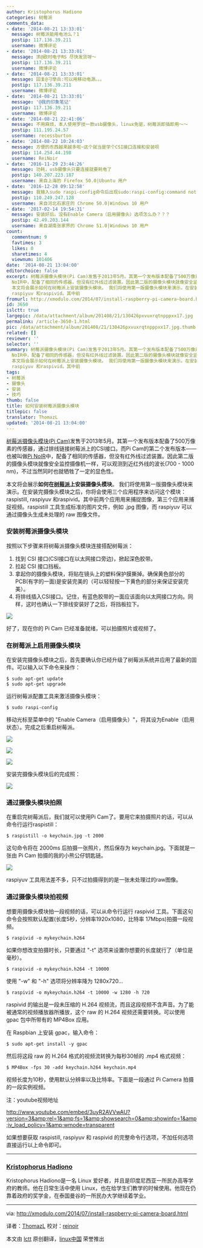 ```yaml
---
author: Kristophorus Hadiono
categories: 树莓派
comments_data:
- date: '2014-08-21 13:33:01'
  message: 树莓派能用电池么？1
  postip: 117.136.39.211
  username: 微博评论
- date: '2014-08-21 13:33:01'
  message: 求@欧时电子RS 尽快发货呀～
  postip: 117.136.39.211
  username: 微博评论
- date: '2014-08-21 13:33:01'
  message: 回复@刁學兵:可以用移动电源。。。
  postip: 117.136.39.211
  username: 微博评论
- date: '2014-08-21 13:33:01'
  message: '@我的印象笔记'
  postip: 117.136.39.211
  username: 微博评论
- date: '2014-08-21 22:41:06'
  message: 不用麻烦，本人使用罗技一款usb摄像头，linux免驱，树莓派即插即用～～
  postip: 111.195.24.57
  username: recessburton
- date: '2014-08-22 10:24:03'
  message: 方便的东西越来越多啦~这个就当是学个CSI接口连接和安装呗
  postip: 114.254.44.198
  username: ReiNoir
- date: '2016-11-29 23:44:26'
  message: 功耗，usb摄像头只要连接就要耗电了
  postip: 140.207.223.187
  username: 来自上海的 Firefox 50.0|Ubuntu 用户
- date: '2016-12-28 09:12:58'
  message: 我输入sudo raspi-config命令后出现sudo:raspi-config:command not found,怎么办啊
  postip: 110.249.247.128
  username: 来自河北石家庄的 Chrome 50.0|Windows 10 用户
- date: '2017-02-14 19:54:31'
  message: 安装好后。没有Enable Camera（启用摄像头）选项怎么办？？？
  postip: 42.49.203.144
  username: 来自湖南张家界的 Chrome 51.0|Windows 10 用户
count:
  commentnum: 9
  favtimes: 3
  likes: 0
  sharetimes: 4
  viewnum: 101406
date: '2014-08-21 13:04:00'
editorchoice: false
excerpt: 树莓派摄像头模块(Pi Cam)发售于2013年5月。其第一个发布版本配备了500万像素的传感器，通过排线链接树莓派上的CSI接口。而Pi Cam的第二个发布版本也被叫做Pi
  NoIR中，配备了相同的传感器，但没有红外线过滤装置。因此第二版的摄像头模块就像安全监控摄像机一样，可以观测到近红外线的波长(700 - 1000 nm)，不过当然同时也就牺牲了一定的显色性。
  本文将会展示如何在树莓派上安装摄像头模块。 我们将使用第一版摄像头模块来演示。在安装完摄像头模块之后，你将会使用三个应用程序来访问这个模块：raspistill,
  raspiyuv 和raspivid。其中前
fromurl: http://xmodulo.com/2014/07/install-raspberry-pi-camera-board.html
id: 3650
islctt: true
largepic: /data/attachment/album/201408/21/130426pxvuxrqtnpppxx17.jpg
permalink: /article-3650-1.html
pic: /data/attachment/album/201408/21/130426pxvuxrqtnpppxx17.jpg.thumb.jpg
related: []
reviewer: ''
selector: ''
summary: 树莓派摄像头模块(Pi Cam)发售于2013年5月。其第一个发布版本配备了500万像素的传感器，通过排线链接树莓派上的CSI接口。而Pi Cam的第二个发布版本也被叫做Pi
  NoIR中，配备了相同的传感器，但没有红外线过滤装置。因此第二版的摄像头模块就像安全监控摄像机一样，可以观测到近红外线的波长(700 - 1000 nm)，不过当然同时也就牺牲了一定的显色性。
  本文将会展示如何在树莓派上安装摄像头模块。 我们将使用第一版摄像头模块来演示。在安装完摄像头模块之后，你将会使用三个应用程序来访问这个模块：raspistill,
  raspiyuv 和raspivid。其中前
tags:
- 树莓派
- 摄像头
- 安装
- 技巧
thumb: false
title: 如何安装树莓派摄像头模块
titlepic: false
translator: ThomazL
updated: '2014-08-21 13:04:00'
---
```


[树莓派摄像头模块(Pi Cam)](http://xmodulo.com/go/picam)发售于2013年5月。其第一个发布版本配备了500万像素的传感器，通过排线链接树莓派上的CSI接口。而Pi Cam的第二个发布版本——也被叫做[Pi NoIR](http://xmodulo.com/go/pinoir)中，配备了相同的传感器，但没有红外线过滤装置。因此第二版的摄像头模块就像安全监控摄像机一样，可以观测到近红外线的波长(700 - 1000 nm)，不过当然同时也就牺牲了一定的显色性。


本文将会展示**如何在[树莓派](http://xmodulo.com/go/raspberrypi)上安装摄像头模块**。 我们将使用第一版摄像头模块来演示。在安装完摄像头模块之后，你将会使用三个应用程序来访问这个模块：raspistill, raspiyuv 和raspivid。其中前两个应用用来捕捉图像，第三个应用来捕捉视频。raspistill 工具生成标准的图片文件，例如 .jpg 图像，而 raspiyuv 可以通过摄像头生成未处理的 raw 图像文件。


### 安装树莓派摄像头模块


按照以下步骤来将树莓派摄像头模块连接搭配树莓派：


1. 找到 CSI 接口(CSI接口在以太网接口旁边)，掀起深色胶带。
2. 拉起 CSI 接口挡板。
3. 拿起你的摄像头模块，将贴在镜头上的塑料保护膜撕掉。确保黄色部分的PCB(有字的一面)是安装完美的（可以轻轻按一下黄色的部分来保证安装完美）。
4. 将排线插入CSI接口。记住，有蓝色胶带的一面应该面向以太网接口方向。同样，这时也确认一下排线安装好了之后，将挡板拉下。


![](/data/attachment/album/201408/21/130426pxvuxrqtnpppxx17.jpg)


好了，现在你的 Pi Cam 已经准备就绪，可以拍摄照片或视频了。


### 在树莓派上启用摄像头模块


在安装完摄像头模块之后，首先要确认你已经升级了树莓派系统并应用了最新的固件。可以输入以下命令来操作：



```
$ sudo apt-get update
$ sudo apt-get upgrade 

```

运行树莓派配置工具来激活摄像头模块：



```
$ sudo raspi-config 

```

移动光标至菜单中的 "Enable Camera（启用摄像头）"，将其设为Enable（启用状态）。完成之后重启树莓派。


![](/data/attachment/album/201408/21/130440dguwh6gwk1vk9jgv.jpg)


![](/data/attachment/album/201408/21/130442rn19igalrfo1rmg5.jpg)


![](/data/attachment/album/201408/21/130443uq0hldn4sfvc0nhs.jpg)


安装完摄像头模块后的完成照：


![](/data/attachment/album/201408/21/130454br44z4dnp2c3zcyr.jpg)


### 通过摄像头模块拍照


在重启完树莓派后，我们就可以使用Pi Cam了。要用它来拍摄照片的话，可以从命令行运行raspistill：



```
$ raspistill -o keychain.jpg -t 2000 

```

这句命令将在 2000ms 后拍摄一张照片，然后保存为 keychain.jpg。下面就是一张由 Pi Cam 拍摄的我的小熊公仔钥匙链。


![](/data/attachment/album/201408/21/130456h516ypyamyo5mst6.jpg)


raspiyuv 工具用法差不多，只不过拍摄得到的是一张未处理过的raw图像。


### 通过摄像头模块拍视频


想要用摄像头模块拍一段视频的话，可以从命令行运行 raspivid 工具。下面这句命令会按照默认配置(长度5秒，分辨率1920x1080，比特率 17Mbps)拍摄一段视频。



```
$ raspivid -o mykeychain.h264

```

如果你想改变拍摄时长，只要通过 "-t" 选项来设置你想要的长度就行了（单位是毫秒）。



```
$ raspivid -o mykeychain.h264 -t 10000

```

使用 "-w" 和 "-h" 选项将分辨率降为 1280x720...



```
$ raspivid -o mykeychain.h264 -t 10000 -w 1280 -h 720

```

raspivid 的输出是一段未压缩的 H.264 视频流，而且这段视频不含声音。为了能被通常的视频播放器所播放，这个 raw 的 H.264 视频还需要转换。可以使用 gpac 包中所带有的 MP4Box 应用。


在 Raspbian 上安装 gpac，输入命令：



```
$ sudo apt-get install -y gpac 

```

然后将这段 raw 的 H.264 格式的视频流转换为每秒30帧的 .mp4 格式视频：



```
$ MP4Box -fps 30 -add keychain.h264 keychain.mp4 

```

视频长度为10秒，使用默认分辨率以及比特率。下面是一段通过 Pi Camera 拍摄的一段实例视频。


注：youtube视频地址


<http://www.youtube.com/embed/3uyR2AVVwAU?version=3&amp;rel=1&amp;fs=1&amp;showsearch=0&amp;showinfo=1&amp;iv_load_policy=1&amp;wmode=transparent>


如果想要获取 raspistill, raspiyuv 和 raspivid 的完整命令行选项，不加任何选项直接运行以上命令即可。




---


### [Kristophorus Hadiono](http://hadiono.org/blog)


Kristophorus Hadiono是一名 Linux 爱好者，并且是印度尼西亚一所民办高等学府的教师。他在日常生活中使用 Linux，也在给学生们教学的时候使用。他现在仍靠着政府的奖学金，在泰国曼谷的一所民办大学继续着学业。




---


via: <http://xmodulo.com/2014/07/install-raspberry-pi-camera-board.html>


译者：[ThomazL](https://github.com/ThomazL) 校对：[reinoir](https://github.com/reinoir)


本文由 [lctt](https://github.com/lctt/translateproject) 原创翻译，[linux中国](http://linux.cn/) 荣誉推出